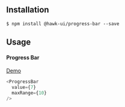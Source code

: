 ## Installation
`$ npm install @hawk-ui/progress-bar --save`


## Usage


#### Progress Bar
[Demo]()
```js
<ProgressBar
  value={7}
  maxRange={10}
/>
```